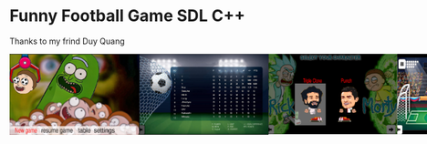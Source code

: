 #  Funny Football Game SDL C++

<p>Thanks to my frind Duy Quang</p>

<div style="display:flex">
<img src="capture/image1.png" width="45%" height="50%">
<img src="capture/image2.png" width="45%" height="50%">
<img src="capture/image3.png" width="45%" height="50%">
<img src="capture/image4.png" width="45%" height="50%">
<img src="capture/image5.png" width="45%" height="50%">
<img src="capture/image6.png" width="45%" height="50%">
<img src="capture/image7.png" width="45%" height="50%">
</div>

